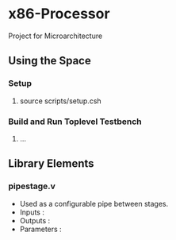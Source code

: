 # x86-Processor
Project for Microarchitecture

## Using the Space
### Setup 
1. source scripts/setup.csh

### Build and Run Toplevel Testbench
1. ...

## Library Elements

### pipestage.v
- Used as a configurable pipe between stages.
- Inputs :
- Outputs :
- Parameters : 
